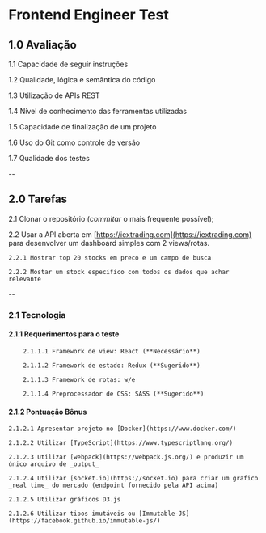 # Frontend Engineer Test

## 1.0 Avaliação

1.1 Capacidade de seguir instruções

1.2 Qualidade, lógica e semântica do código

1.3 Utilização de APIs REST

1.4 Nível de conhecimento das ferramentas utilizadas

1.5 Capacidade de finalização de um projeto

1.6 Uso do Git como controle de versão

1.7 Qualidade dos testes

--

## 2.0 Tarefas

2.1 Clonar o repositório (_commitar_ o mais frequente possível);

2.2 Usar a API aberta em [https://iextrading.com](https://iextrading.com) para desenvolver um dashboard simples com 2 views/rotas.

    2.2.1 Mostrar top 20 stocks em preco e um campo de busca

    2.2.2 Mostar um stock especifico com todos os dados que achar relevante

--

### 2.1 Tecnologia



#### 2.1.1 Requerimentos para o teste

        2.1.1.1 Framework de view: React (**Necessário**)

        2.1.1.2 Framework de estado: Redux (**Sugerido**)

        2.1.1.3 Framework de rotas: w/e

        2.1.1.4 Preprocessador de CSS: SASS (**Sugerido**)


#### 2.1.2 Pontuação Bônus

    2.1.2.1 Apresentar projeto no [Docker](https://www.docker.com/)

    2.1.2.2 Utilizar [TypeScript](https://www.typescriptlang.org/)

    2.1.2.3 Utilizar [webpack](https://webpack.js.org/) e produzir um único arquivo de _output_

    2.1.2.4 Utilizar [socket.io](https://socket.io) para criar um grafico _real time_ do mercado (endpoint fornecido pela API acima)

    2.1.2.5 Utilizar gráficos D3.js

    2.1.2.6 Utilizar tipos imutáveis ou [Immutable-JS](https://facebook.github.io/immutable-js/)
